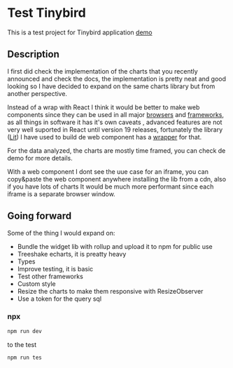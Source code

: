 # Test Tinybird

This is a test project for Tinybird application [demo](https://javicodx.github.io/tiny-chart/)

## Description

I first did check the implementation of the charts that you recently announced and check the docs, the implementation is pretty neat and good looking so I have decided to expand on the same charts library but from another perspective.

Instead of a wrap with React I think it would be better to make web components since they can be used in all major [browsers](https://caniuse.com/custom-elementsv1) and [frameworks](https://custom-elements-everywhere.com/), as all things in software it has it's own caveats , advanced features are not very well suported in React until version 19 releases, fortunately the library ([Lit](https://lit.dev/docs/)) I have used to build de web component has a [wrapper](https://lit.dev/docs/frameworks/react/) for that.

For the data analyzed, the charts are mostly time framed, you can check de demo for more details.

With a web component I dont see the uue case for an iframe, you can copy&paste the web component anywhere installing the lib from a cdn, also if you have lots of charts It would be much more performant since each iframe is a separate browser window.

## Going forward

Some of the thing I would expand on:

- Bundle the widget lib with rollup and upload it to npm for public use
- Treeshake echarts, it is preatty heavy
- Types
- Improve testing, it is basic
- Test other frameworks
- Custom style
- Resize the charts to make them responsive with ResizeObserver
- Use a token for the query sql

### npx

```sh
npm run dev
```

to the test

```sh
npm run tes
```
